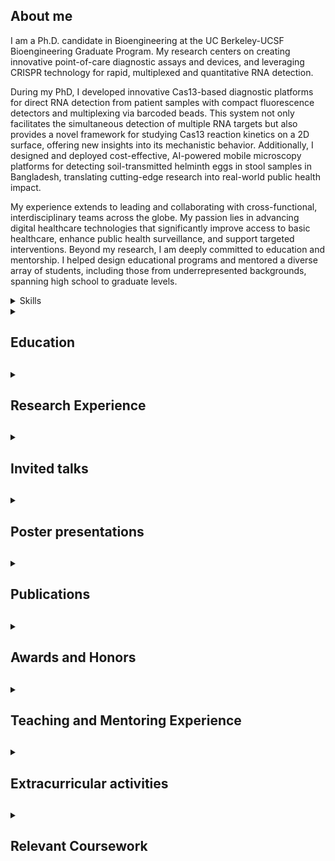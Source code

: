 ## About me

I am a Ph.D. candidate in Bioengineering at the UC Berkeley-UCSF Bioengineering Graduate Program. My research centers on creating innovative point-of-care diagnostic assays and devices, and leveraging CRISPR technology for rapid, multiplexed and quantitative RNA detection. 

During my PhD, I developed innovative Cas13-based diagnostic platforms for direct RNA detection from patient samples with compact fluorescence detectors and multiplexing via barcoded beads. This system not only facilitates the simultaneous detection of multiple RNA targets but also provides a novel framework for studying Cas13 reaction kinetics on a 2D surface, offering new insights into its mechanistic behavior. Additionally, I designed and deployed cost-effective, AI-powered mobile microscopy platforms for detecting soil-transmitted helminth eggs in stool samples in Bangladesh, translating cutting-edge research into real-world public health impact.

My experience extends to leading and collaborating with cross-functional, interdisciplinary teams across the globe. My passion lies in advancing digital healthcare technologies that significantly improve access to basic healthcare, enhance public health surveillance, and support targeted interventions. Beyond my research, I am deeply committed to education and mentorship. I helped design educational programs and mentored a diverse array of students, including those from underrepresented backgrounds, spanning high school to graduate levels. 

<details><summary> <span class="dropdown-title">Skills</span> </summary>
  
__Wet lab skills__
- Expertise in molecular biology techniques including ELISA, mass spectrometry, immunohistochemistry, Western blotting, and column chromatography
- Proficient in designing and assembling microfluidic devices for sample processing, RT-LAMP reactions, and Cas13-based assays
- Experience with advanced microscopy techniques such as brightfield, darkfield, fluorescence, phase contrast, transmission electron microscopy, and TIRF microscopy
- Synthesis and characterization of liposomes for diagnostic and therapeutic applications
- Phage ImmunoPrecipitation and Sequencing (PhIP-Seq) for pathogen detection and immune response profiling

__Assay and Device Development__
- Developed bead-based surface Cas13 assays for multiplexed RNA detection
- Designed custom PDMS-on-glass chambers for scientific observation of biological systems
- Prototyped and laser-cut custom molds for microfluidic devices
- Integrated custom cartridges with imaging systems for automated fluorescence-based assays
- Developed point-of-care diagnostic devices for infectious diseases using CRISPR and smartphone-based microscopy

__Data Analysis & Computational Skills__
- Proficient in statistical analysis and data visualization using MATLAB, R, and Python
- Experience in bioinformatics tools for genome assembly, gene annotation, and phylogenetic analysis
- Time series data analysis for fluorescence imaging and amplification curve generation
- Expertise in ImageJ for cell growth analysis and fluorescence quantification

__Software & Programming__
- Skilled in MATLAB for image acquisition, normalization, and data processin.
- Programming in Arduino for automated biochip imaging systems
- Proficient in Python for data processing and algorithm development for machine learning models in biological applications

__Leadership, Teaching & Mentoring__
- Extensive experience mentoring high school, undergraduate, and Ph.D. students in lab-based research projects
- Developed STEM curricula and led laboratory courses, providing hands-on training in microscopy and bioengineering techniques
- Led cross-functional teams in the development of novel diagnostics and medical devices, collaborating across academic and industry partners
- Co-organized and participated in hackathons and design challenges, addressing public health and pandemic-related challenges

</details>

<details><summary> <h2>Education<h2> </summary>

### **Doctor of Philosophy (PhD) | UC Berkeley-UCSF Bioengineering Graduate Program | August 2019 - May 2025 (Expected graduation)**								       		
- Major: Bioengineering
- Designated Emphasis: Development Engineering
- Concentration: Device and Molecular Assay Development for Point-of-Care
             		
### **Master of Science (MS) | Boston University (BU) |  September 2017 - August 2019**								       		
- Major: Biomedical Engineering

### **Bachelor of Science (BS) | University of Illinois at Urbana-Champaign (UIUC) | August 2013 - May 2017**								       		
- Major: Molecular and Cellular Biology (MCB)
- Minor: Chemistry	 	   

</details>

<details><summary> <h2>Research Experience<h2> </summary>

### **Prof. Daniel Fletcher’s Lab | UC Berkeley | June 2020-Present**

__Multiplexed direct detection of RNA with surface-bound Cas13a__

- Demonstrated a novel proof-of-concept for performing Cas13 enzyme reactions on a 2D bead surface, enabling differential fluorescence signaling based on the concentration of target RNA in the sample
- Developed a one-pot multiplexed assay capable of detecting multiple distinct viral RNAs in clinical samples
- Engineered a two-step assay for capturing RNA from environmental samples, followed by a Cas13-mediated detection reaction on the bead surface

__Field diagnosis of soil-transmitted helminth eggs (STH) in stool samples using a artificial intelligence-based mobile microscope__

- Led a cross-functional team of 4 graduate and 1 undergraduate student to design, develop, and scale an integrated sample processing and machine learning platform for the detection of STH in stool samples
- Developed an innovative sample processing method that simplified the workflow and increased STH egg recovery rate, outperforming the gold-standard Kato-Katz technique 
- Implemented and optimized sample processing steps, including capillary insertion for imaging with the mobile microscope (NTDscope) developed in the lab
- Trained, optimized, and validated a machine learning algorithm for accurate classification of STH eggs in stool samples processed via our flotation method
- Led a multidisciplinary team of lab technicians, microscopists, and field workers at ICDDRB, Bangladesh, to conduct a pilot study, demonstrating the utility of the NTDscope for field-based detection of STH eggs

__[UC Berkeley Molecular Therapeutics Initiative Project (MTI)](https://www.businesswire.com/news/home/20240314120190/en/UC-Berkeley-Launches-New-Molecular-Therapeutics-Initiative-to-Accelerate-Drug-Discovery)__

- Developed and optimized methods to test the effects of candidate drug conformations on Methicillin-resistant Staphylococcus aureus (MRSA)
- Evaluated binding of different labelled candidate molecules on Escherichia Coli  and MRSA
- Collaborated with cross-functional teams comprising researchers from UC Berkeley, external academic institutes, biopharma companies, and venture capital partners

__[NSF-Funded Scientific Observation Exhibit Development with the Exploratorium](https://www.exploratorium.edu/cellstoself/projects/seeing-scientifically)__

- Collaborated on an NSF-funded program to develop museum exhibits that engage visitors in scientific observation, simulating how scientists analyze life through a microscope
- Designed and prototyped custom PDMS chambers with optimized parameters to facilitate daily feeding of marine rotifers with flagellated algae, ensuring rotifer health and viability throughout the process
- Trained a cross-functional team at the Exploratorium on the synthesis and assembly of custom PDMS-on-glass chambers for scientific observation of marine rotifer feeding behaviors, utilizing a mobile microscope developed in the Fletcher lab

__[Rapid detection of SARS-CoV-2 RNA in saliva via Cas13](https://www.nature.com/articles/s41551-022-00917-y)__

- Developed compact imaging system for measuring fluorescence from LAMP-Cas13 reaction
- Integrated custom cartridge and imaging system for automated image acquisition and timelapse fluorescence measurement upon completion of LAMP reaction and initiation of Cas13 reaction 

__[Accelerated RNA detection using tandem CRISPR nucleases](https://www.nature.com/articles/s41589-021-00842-2)__

- Developed compact detector for measuring fluorescence from Csm-Cas13 reaction in custom cartridge
- Developed software for image acquisition and normalization using MATLAB
- Performed Csm-Cas13 reactions for initial proof-of-concept experiments

__[Amplification-free detection of SARS-CoV-2 with CRISPR-Cas13a and mobile phone microscopy](https://www.cell.com/cell/fulltext/S0092-8674(20)31623-8)__

- Designed and laser-cut custom acrylic molds for synthesis of polydimethylsiloxane (PDMS) Cas13 reaction chambers 
- Synthesized and assembled custom PDMS-on-glass reaction chambers for subsequent imaging with mobile phone microscope
- Helped align optical elements and designed casing of mobile phone microscope 
- Performed Cas13 reactions with synthetic SARS-CoV-2 RNA for initial proof-of-concept experiments

### **Prof. Joseph Derisi’s Lab (Rotation)| UCSF | March 2020 - April 2020**

__[Phage ImmunoPrecipitation and Sequencing (PhIP-Seq) for SARS-CoV-2](https://www.cell.com/cell-reports-medicine/fulltext/S2666-3791(20)30165-8)__

- Constructed and screened a phage display library displaying human peptides for potential binding partners of SARS-CoV-2 proteins

### **Prof. Shuvo Roy’s Lab (Rotation)| UCSF | September 2019 - November 2019**

__[Genetically-modified islets for improve islet functionality and viability](https://pubs.rsc.org/en/content/articlehtml/2015/lc/c7lc00096k)__

- Performed static glucose-stimulated insulin secretion (GSIS) on adult human islets
- Performed ELISA to evaluate insulin response on adult human islets
- Performed mass spectrometry and immunohistochemistry on adult human islets to determine amyloid accumulation

### **Prof. Ahmad Khalil’s lab | BU | September 2017 - July 2019**

__Digital microarray for ultrasensitive pathogen identification and antibiotic susceptibility testing in a single, rapid, low-cost platform__

- Developed assay for detection of species-specific genes(DNA) and differentially regulated antibiotic susceptibility signature mRNAs (RNA) from cell lysates in complex media
- Developed digital DNA microarray chip and gold nanoparticle labels to label individual nucleic acids on the chip, and Interferometric Reflectance Imaging Sensing (IRIS) to rapidly enumerate with single-molecule sensitivity
- Optimized assay for direct mRNA detection from cell lysates

### **Prof. Selim Unlu’s lab | BU | September 2018 - July 2019**

__[Ultrasensitive label-free detection of bacteria by Interferometric Reflectance Imaging Sensor (IRIS)](https://www.sciencedirect.com/science/article/pii/S0956566320302530)__

- Developed and optimized an antibody-functionalized microarray chip integrated with Interferometric Reflectance Imaging Sensing (IRIS) to achieve rapid quantification of whole bacteria at concentrations as low as 10 CFU/ml
- Developed a protocol for detection of E.coli spiked in PBS on IRIS microarray chip
- Demonstrated capture from 10 CFU/ml to 107 CFU/ml E.coli spiked in PBS
- Adapted assay for real-time detection of E.coli in microfluidic IRIS chip for detection of low concentrations of bacteria in minimal time

### **Prof. Rashid Bashir’s lab | UIUC | August 2016 - May 2017**

__[Hands-free smartphone-based diagnostics for simultaneous detection of Zika, Chikungunya, and Dengue at point-of-care](https://link.springer.com/article/10.1007/s10544-017-0209-9)__

- Assembled PDMS-on-glass and silicon oxide microfluidic devices for sample processing and RT-LAMP reaction respectively
- Conducted off-chip and on-chip experiments with virus-spiked blood in assembled microfluidic devices
- Developed Arduino script for synchronized emission of excitation light and imaging of biochip at 30 second intervals
- Analyzed time series images by cropping each channel, normalizing to background and measuring grayscale intensity of each channel in MATLAB
- Generated amplification curves for spiked viruses at different concentrations and calculated threshold
times for each using MATLAB

__A liposome-based ion release impedance sensor for HIV detection__

- Assembled PDMS-on-glass microfluidic devices 
- Synthesized liposomes of different concentrations using both conventional and microfluidic method
- Adapted microfluidic liposome production method to obtain homogenous size and lamellarity of liposomes
- Characterized sensor with different concentrations and morphologies of liposomes, different lipid compositions and different temperature to improve sensitivity of the device

### **Prof. Paul Eubig’s lab | UIUC | August 2014 - May 2015**

__Impact of shift work on attention and female estrous cycling in rats__

- Handled rodent models and performed 5-choice serial reaction time task on them in simulated operant- conditioning chambers
- Analyzed reaction time data for each rodent model from 5-choice serial reaction time task and identified differences between day and night shift rats on each day
- Performed Western Blotting of neurotransmitter samples from euthanized rodent brain tissues to compare levels of distinct neurotransmitters in day and night shift rats

### **Prof. Hanafy Fouly’s lab | UIUC | June 2016 - August 2016**

__Bifenthrin-encapsulated liposomes for corn rootworms (CRW)__

- Synthesized liposomes with encapsulated pesticide using the conventional thin-film dehydration-rehydration method
- Performed column chromatography to remove excess encapsulated Bifenthrin from the synthesized liposome solution
- Measured size of liposomes using zetasizer
- Observed and analyzed the  structural composition of produced liposome using negative staining transmission electron microscopy

### **Prof. Taher Saif’s lab | UIUC | January 2014 - May 2014**

__Reprogramming cellular phenotype by soft collagen gels__

- Prepared extracellular matrix (fibronectin) functionalized soft and stiff hydrogels to analyze the growth mechanics of healthy and cancerous primary colon cells
- Analyzed different characteristics of the cell growth, such as surface area, stretch, volume etc. using image analysis software ImageJ

</details>

<details><summary> <h2>Invited talks<h2> </summary>

- “Diagnostic Gold- A Wealth of Health in Waste” Invited talk and panel discussion on global health tech, AI, and One Health at UC Berkeley on October 2024
- “NTDscope: A multi-contrast portable microscope for disease diagnosis” Invited talk at weekly seminar on June 2024 at ICDDRB, Bangladesh

</details>

<details><summary> <h2>Poster presentations<h2> </summary>

- Bhuiya, A., Aggarwal, S., Pitti, C., Krishnamurthy, D., , Son, S., Fletcher, D. (2024) “Bead-based surface Cas13 assay for multiplexed detection of RNA” Poster presented at 2024 UC Berkeley-UCSF Bioengineering Retreat
- Zaraee, N., Bhuiya, A. M., Gong, E. S., Geib, M. T., Ünlü, N. L., Ozkumur, A. Y., ... & Ünlü, M. S. “Highly sensitive and label-free digital detection of whole cell E. coli with Interferometric Reflectance Imaging” Poster presented at the 2020 Label-free Biomedical Imaging and Sensing (LBIS) conference
- D. Sevenler, E. Briars, A. Bhuiya, G.G. Daaboul. G, M.S. Ünlü, A. Khalil. “Rapid antibiotic susceptibility testing via interferometric detection of transcriptional biomarkers of antibiotic resistance” Poster presented at the 2018 Engineering Biology Research Consortium (EBRC) Retreat, Seattle, WA.

</details>

<details><summary> <h2>Publications<h2> </summary>

1. Bhuiya, A., Aggarwal, S., Pitti, C., Krishnamurthy, D., , Son, S., Fletcher, D. (2025) Multiplexed direct detection of RNA with surface-bound Cas13a (Manuscript in preparation)
2. Bhuiya, A., Moussa, Z., de Leon Derby, M., Onti, A., Rashid, M., Alvarado, D., Jahan, F., Batsukh, E., Falcon, C., Zhao, Z., Pan, Y., Haque, R., Rahman, M., Fletcher, D. (2025) Artificial intelligence-based quantitative mobile microscope for field diagnosis of soil-transmitted helminth infections in Bangladesh (Manuscript in preparation) 
3. De Leon Derby, M., Moussa, Z., Pitti, C., Bhuiya, A., ... Fletcher, D. (2025) NTDscope: A multi-contrast portable microscope for disease diagnosis (Manuscript in preparation)
4. [Chandrasekaran, S. S., Agrawal, S., Fanton, A., Jangid, A. R., Charrez, B., Escajeda, A. M., Son, S., Bhuiya, A., ... & Hsu, P. D. (2022). Rapid detection of SARS-CoV-2 RNA in saliva via Cas13. Nature Biomedical Engineering, 6(8), 944-956.](https://www.nature.com/articles/s41551-022-00917-y)
5. [Liu, T. Y., Knott, G. J., Smock, D. C., Desmarais, J. J., Son, S., Bhuiya, A., ... & Doudna, J. A. (2021). Accelerated RNA detection using tandem CRISPR nucleases. Nature chemical biology, 17(9), 982-988.](https://www.nature.com/articles/s41589-021-00842-2)
6. [Fozouni, P., Son, S., de León Derby, M. D., Knott, G. J., Gray, C. N., D’Ambrosio, M. V., ... & Ott, M. (2021). Amplification-free detection of SARS-CoV-2 with CRISPR-Cas13a and mobile phone microscopy. Cell, 184(2), 323-333.](https://www.cell.com/cell/fulltext/S0092-8674(20)31623-8)
7. [Zaraee, N., Bhuiya, A. M., Gong, E. S., Geib, M. T., Ünlü, N. L., Ozkumur, A. Y., ... & Ünlü, M. S. (2020). Highly sensitive and label-free digital detection of whole cell E. coli with Interferometric Reflectance Imaging. Biosensors and Bioelectronics, 162, 112258.](https://www.sciencedirect.com/science/article/pii/S0956566320302530)
8. [Ganguli, A., Ornob, A., Yu, H., Damhorst, G. L., Chen, W., Sun, F., Bhuiya, A., ... & Bashir, R. (2017). Hands-free smartphone-based diagnostics for simultaneous detection of Zika, Chikungunya, and Dengue at point-of-care. Biomedical microdevices, 19, 1-13.](https://link.springer.com/article/10.1007/s10544-017-0209-9)

</details>

<details><summary> <h2>Awards and Honors<h2> </summary>

__Thomas C. Alber Science & Engineering for Global Health Fellowship | Center for Emerging and Neglected Diseases (CEND) at UC Berkeley| June 2024 - Present__
- Funded fellowship to support fieldwork in Bangladesh to develop a diagnostic for soil-transmitted helminthic diseases

__NSF Digital Transformation of Development (DTOD) Fellow | UC Berkeley | August 2023 - Present__
- Fully Funded Fellowship for students doing interdisciplinary work on digital transformations and focused on solutions to under-represented and low-resource populations

__NSF Innovations at the Nexus of Food, Energy, and Water Systems (INFEWS) Fellow| UC Berkeley | August 2021 - July 2022__
- Funded Fellowship for students working at the critical juncture of food, energy and water

__Molecular and Cellular Biology Honors Concentration | UIUC | January 2014 - May 2017__
- Students in MCB Honors are required to maintain a minimum cumulative GPA of 3.50, complete five honors discussion sections and four or more additional Advanced Honors courses during their undergraduate years

__Dean’s list | UIUC | January 2014 - May 2016__
- Honor for students in upper 20 percent of their respective college who completes at least 14 credit hours of coursework earning traditional grades

__Edmund J James Scholar | UIUC | January 2014 - May 2017__
- A minimum of 14 graded credit hours in each semester with an average minimum GPA of 3.50 in each academic year is required to maintain status as an Edmund J James Scholar
- James Scholar students are also required to earn at least 16 Honor points in 4 years of undergraduate career to complete the honors program and graduate as a James Scholar
  
__Honor society of Phi Kappa Phi| UIUC | August 2016 - May 2017__
- Elected for membership in Honor Society of Phi Kappa Phi who invites top 7.5 percent of juniors and the top 10 percent of seniors and graduate students

</details>

<details><summary> <h2>Teaching and Mentoring Experience<h2> </summary>

__BioE 168L- Practical Light Microscopy| UC Berkeley | August 2022 - December 2023__
- Led laboratory sessions where I provided short introductory lecture and provided guidance and support to students in conducting lab tasks and troubleshooting technical issues
- Graded lab reports and quizzes, to assess student performance and provide constructive feedback
- Facilitated discussions and led review sessions to reinforce key concepts and enhance student comprehension
- Collaborated with course instructor to revise laboratory protocols and assignments
  
__Lumiere | August 2023 - December 2023__
- Developed a curriculum to provide background on detection of pathogens in environmental samples
- Mentored high school student in conducting thorough literature review and structure a draft paper to be submitted for publication
  
__PhD Rotation Student Mentor | UC Berkeley | January 2021 - Present__
- Mentor rotation student in lab on several short-term research projects in lab
  
__Summer Youth Intensive Program (SYIP)| UC berkeley | August 2021 - July 2022__
- Remote coaching of high school students for 9 months
- Developed a curriculum to teach students about and foster deep learning of concepts related to my research
- On-site mentoring of mentees on small-scale projects in lab for a month
  
__Gold Science Fair | UC Berkeley | January 2020 - December 2020__ 
- Remotely coached high school students on how to conduct scientific investigations and judge science fair projects of selected high school students from around the world and mentor them for National Science Fair
  
__Be A Scientist (BAS) | UC Berkeley | August 2019 - May 2019__
- STEM mentor- Guide middle school students through the process of designing and conducting their own scientific experiments in class
  
__Bay Area Scientists Inspiring Students (BASIS) | UC Berkeley | August 2019 - June 2020__
- Instructor- Explore hands-on science experiments and engineering challenges with elementary students and teach basic concepts about elementary science
  
__Bay Area Graduate Pathways to STEM | UC Berkeley | January 2020 - June 2020__
- Advised mentees on the graduate school application process, answer questions about graduate school, and support students afterwards by reviewing written applications materials
  
__Incoming Phd student mentor | UC Berkeley | August 2020 - Present__
- Mentored incoming PhD Students in Bioengineering and answer questions about the program, help get started with classes and pick research rotation labs, and be guides for moving to Bay Area
  
__East Boston High School Regional Science Fair | Boston | January 2018 - May 2018__
- Judged science fair projects of high school students and mentor them for National Science Fair
  
__Lincoln School STEM elective | Boston | September 2017 - December 2017__
- Developed curriculum for hands-on afterschool class for middle school students to teach them concepts in STEM and their applications in the real-world

</details>

<details><summary> <h2>Extracurricular activities<h2> </summary>

__2020 CEND COVID-19 hackathon| UC Berkeley | March 2020__
- Co-organizer - Organized a virtual hackathon where multiple teams are assigned different topics related to COVID-19 and are required to address an issue related to the pandemics
- Team lead- Guided discussion, make sure people stay on track, and be a point of reference for designating responsibilities

__JHU COVID-19 Design Challenge| Johns Hopkins University | March 2020__
- Team lead- Led a team of engineers, medical students and business students in addressing an issue related to the pandemic
- Worked on designing a simple text messaging service to self-screen for symptoms and to provide information about COVID-19 in resource limited settings

__MIT hacking Medicine| San Francisco | October 2019__
- Participant- Worked with a team of scientists, doctors and business students to address an issue pertaining COVID-19
- Proposed a controlled pill box and sms text reminders along with incentives to promote Tuberculosis drug adherence in lower and middle income countries

__Department of Molecular and Cellular Biology (MCB)| UIUC | August 2015 - May 2017__
- MCB Leader- Represented MCB as ambassadors by helping answer questions about UIUC, MCB and College of LAS from current and prospective students through university events or personally

__Partners in Health Engage UIUC (PIH)| UIUC | August 2014- January 2017__
- Director of Education- Educated the public about global health issues by holding bi-weekly discussions among members of PIH and organizing public talks in the university to educate students about the problems in primary healthcare around the world and how PIH has been working to eliminate it
- Motivated other students to unite and work towards eliminating healthcare disparity around the world by advocating for changes in health policies and raising funds locally

__Illini Emergency Medical Services (IEMS)| UIUC | August 2015 - January 2017__
- Led Emergency Medical Technician (EMT)- Lead a team of 2-3 CPR members to provide pre-hospital emergency care and transportation of the sick and injured patients during university events

__Avicenna Community Health Center | Champaign | August 2014- January 2017__
- Intake volunteer- Performed initial assessment of patients- vitals screening of patients, height and weight measurement, and acquisition of clinical and social history

__Bangladesh Student Association (BSA)| UIUC | August 2015 - August 2016__
- Undergraduate Student Outreach- Reached out to undergraduate students from Bangladesh and help them integrate into the Bangladeshi community at UIUC
- Organized sports tournaments and cultural events for BSA, especially large-scale public events to educate the student community, particularly undergraduates, about the culture and lifestyle of Bangladesh

## Academic Projects
__Field-based stool diagnostic device for soil-transmitted helminths (STH) | UC Berkeley | Fall 2024__
- Developed a user-friendly novel stool sample processing method based on filtration, mixing and flotation for concentration of STH eggs on custom acrylic inserts
- Developed a machine learning algorithm for classification of STH eggs from stool samples on NTDscope
- Designed user observation survey and a field study outline for validation of sample processing method and ML algorithm in Bangladesh
- Drafted a NIH R21 proposal for field study

__Droplet Microfluidics based point-of-care diagnostic for tuberculosis | UC Berkeley | Fall 2019__
- Developed a bead-based assay for capture of target antigen of interest for subsequent ELISA on beads
- Demonstrated ELISA on beads with synthetic target antigen
- Designed a droplet generator for generation of femtoliter sized droplets and calculated relevant parameters for single molecule ELISA in droplets
- Calculated parameters for a fluorescence detector to measure signal from droplets

__Liposome-based biosensor for point-of-care detection of Phospholipase A2 in lateral flow device | UIUC | Fall 2016__
- Reviewed and analyzed liposome-based point-of-care (POC) diagnostic devices for detection of Phospholipase A2 and its potential, advantages and disadvantages
- Increased levels of Phospholipase A2 has been shown to be a potential biomarker for pancreatitis, atherosclerosis, acute sepsis, prostate cancer and lung cancer

__Identification of an unknown bacteria from raw sequence reads | UIUC | Spring 2016__
- Used PERL and R in command line format to process raw sequence reads of bacteria first into contigs and scaffolds, and then assembling the data to a complete genome.
- Annotated the assembled complete genome to identify potential genes by using Prodigal, Emboss, Hidden Markov Models and BLASTp searches against a NCBI Genbank database to determine phylogenetic relationship of the unknown bacteria

__Point of care diagnostic x-ray machine for radiographic assessment of cervical spine| UIUC | Fall 2015__
- Proposed and designed in-situ a point-of-care x-ray imaging device that could be used in field settings by Emergency Medical Services (EMS) to carry out a rapid and accurate assessment of cervical spine condition during emergency patient care

__Magnetic nanoparticle-conjugated antibody for treatment of rheumatoid arthritis| UIUC | Fall 2014__
- Modelled an antibody-conjugated magnetic nanoparticle to treat rheumatoid arthritis. Antibody was a monoclonal monospecific antibody for tumor necrosis factor (TNF), attached to a magnetic nanoparticle for efficient delivery of the antibody to joints affected by the disease

</details>

<details><summary> <h2>Relevant Coursework<h2> </summary>

- Spring 2025- Bioengineering Ethics
- Fall 2024- Design, Evaluate, and Scale Development Technologies
- Spring 2024- Statistics in R
- Fall 2023- Advanced Special Topics in Development Engineering
- Spring 2021- Infectious Disease Research in Developing Countries,  Zoonotic Diseases
- Fall 2020- Public Health Immunology
- Spring 2020- Development Engineering Research
- Fall 2019- Advanced BioMEMS and Bionanotechnology, Clinical Need-Based Therapy Solutions, Teaching Techniques for Bioengineering
- Fall 2018- Systems Biology, Bioprocess Engineering
- Spring 2018- Optical Microscopy of Biological Materials, Methods and Logic in Quantitative Biology
- Fall 2018- Computational Biology, Numerical Methods in Biology, Molecular Bioengineering
- Spring 2017- Biomedical Instrumentation, Applied Linear Algebra, Techniques in Biochemistry and Biotechnology, Exploring Genome Data, Global Healthcare Technologies
- Fall 2016- Introduction to Computer Engineering and Science, Electrical and Electronic Circuits, Differential Equations, Cell and Membrane Physiology, Global Biosecurity
- Spring 2016- Mechanisms of Human Disease, Computing in Molecular Biology, Intro to Sustainable Engineering Fall 2015- Introduction to Bioengineering, Human Anatomy and Physiology, Biochemistry & Physical Basis of Life
- Spring 2015- Experimental techniques in Cellular Biology, Cells, Tissues and Development
- Fall 2014- Thermal Physics, Quantum Physics, Molecular Genetics, Experimental techniques in Molecular Biology
- Spring 2014- Biostatistics

</details>
